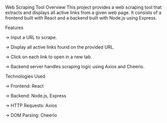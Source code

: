 Web Scraping Tool
Overview
This project provides a web scraping tool that extracts and displays all active links from a given web page. It consists of a frontend built with React and a backend built with Node.js using Express.

Features

-> Input a URL to scrape.

-> Display all active links found on the provided URL.

-> Click on each link to open in a new tab.

-> Backend server handles scraping logic using Axios and Cheerio.


Technologies Used

-> Frontend: React

-> Backend: Node.js, Express

-> HTTP Requests: Axios

-> DOM Parsing: Cheerio
